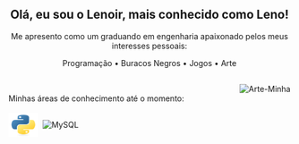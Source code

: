 <h2 align="center">
  Olá, eu sou o Lenoir, mais conhecido como Leno!
</h2>

<div align="center">
  Me apresento como um graduando em engenharia apaixonado pelos meus interesses pessoais:
  
  Programação • Buracos Negros • Jogos • Arte 
</div>

##

<img align="right" alt="Arte-Minha" height="130" src="https://lh6.googleusercontent.com/3cj1GNzDqCXCFLKKfuh4BGi4VkBdZwpnWzEjmsHs9Qn8aVSzygFZnAaTorHNvOhmM6Q=w2400">

<div align="left"><br> 
  Minhas áreas de conhecimento até o momento:
</div>

<div style="display: inline_block"><br>
  <img align="center" alt="Python" height="43" width="53" src="https://raw.githubusercontent.com/devicons/devicon/master/icons/python/python-original.svg">&nbsp;
  <img align="center" alt="MySQL" height="43" width="53" src="https://cdn.jsdelivr.net/gh/devicons/devicon/icons/mysql/mysql-original.svg">
</div>
